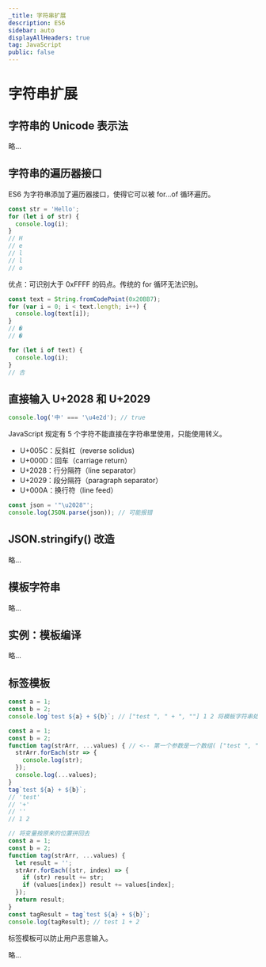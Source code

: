 ```yaml
---
_title: 字符串扩展
description: ES6
sidebar: auto
displayAllHeaders: true
tag: JavaScript
public: false
---
```


# 字符串扩展

## 字符串的 Unicode 表示法

略...

## 字符串的遍历器接口

ES6 为字符串添加了遍历器接口，使得它可以被 for...of 循环遍历。

```js
const str = 'Hello';
for (let i of str) {
  console.log(i);
}
// H
// e
// l
// l
// o
```

优点：可识别大于 0xFFFF 的码点。传统的 for 循环无法识别。

```js
const text = String.fromCodePoint(0x20BB7);
for (var i = 0; i < text.length; i++) {
  console.log(text[i]);
}
// �
// �

for (let i of text) {
  console.log(i);
}
// 𠮷
```

## 直接输入 U+2028 和 U+2029

```js
console.log('中' === '\u4e2d'); // true
```

JavaScript 规定有 5 个字符不能直接在字符串里使用，只能使用转义。

- U+005C：反斜杠（reverse solidus)
- U+000D：回车（carriage return）
- U+2028：行分隔符（line separator）
- U+2029：段分隔符（paragraph separator）
- U+000A：换行符（line feed）

```js
const json = '"\u2028"';
console.log(JSON.parse(json)); // 可能报错
```

## JSON.stringify() 改造

略...

## 模板字符串

略...

## 实例：模板编译

略...

## 标签模板

```js
const a = 1;
const b = 2;
console.log`test ${a} + ${b}`; // ["test ", " + ", ""] 1 2 将模板字符串处理成多个参数，再调用
```

```js
const a = 1;
const b = 2;
function tag(strArr, ...values) { // <-- 第一个参数是一个数组( ["test ", " + ", ""] )，包含那些没有变量替换的部分，其余的参数是包含变量替换的部分
  strArr.forEach(str => {
    console.log(str);
  });
  console.log(...values);
}
tag`test ${a} + ${b}`;
// 'test'
// '+'
// ''
// 1 2
```

```js
// 将变量按原来的位置拼回去
const a = 1;
const b = 2;
function tag(strArr, ...values) {
  let result = '';
  strArr.forEach((str, index) => {
    if (str) result += str;
    if (values[index]) result += values[index];
  });
  return result;
}
const tagResult = tag`test ${a} + ${b}`;
console.log(tagResult); // test 1 + 2
```

标签模板可以防止用户恶意输入。

略...
